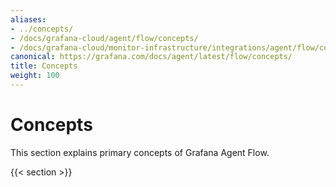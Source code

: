 ```yaml
---
aliases:
- ../concepts/
- /docs/grafana-cloud/agent/flow/concepts/
- /docs/grafana-cloud/monitor-infrastructure/integrations/agent/flow/concepts/
canonical: https://grafana.com/docs/agent/latest/flow/concepts/
title: Concepts
weight: 100
---
```


# Concepts

This section explains primary concepts of Grafana Agent Flow.

{{< section >}}
